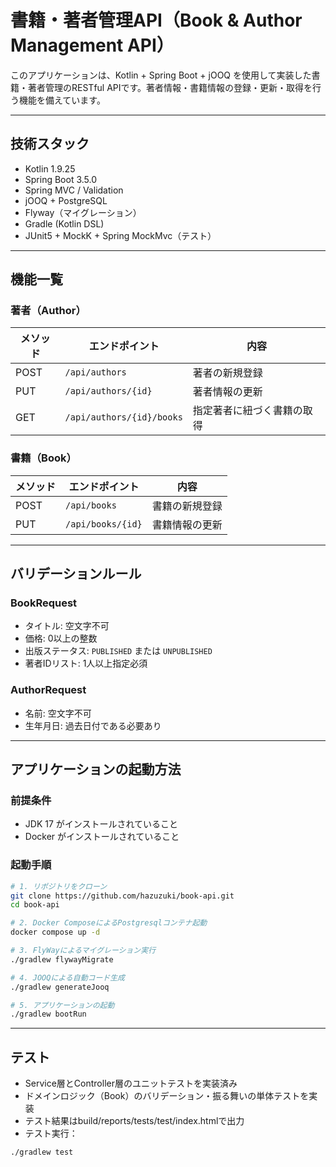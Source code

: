 # 書籍・著者管理API（Book & Author Management API）

このアプリケーションは、Kotlin + Spring Boot + jOOQ を使用して実装した書籍・著者管理のRESTful APIです。著者情報・書籍情報の登録・更新・取得を行う機能を備えています。

---

## 技術スタック

- Kotlin 1.9.25
- Spring Boot 3.5.0
- Spring MVC / Validation
- jOOQ + PostgreSQL
- Flyway（マイグレーション）
- Gradle (Kotlin DSL)
- JUnit5 + MockK + Spring MockMvc（テスト）

---

## 機能一覧

### 著者（Author）

| メソッド | エンドポイント           | 内容                        |
|----------|--------------------------|-----------------------------|
| POST     | `/api/authors`           | 著者の新規登録              |
| PUT      | `/api/authors/{id}`      | 著者情報の更新              |
| GET      | `/api/authors/{id}/books`| 指定著者に紐づく書籍の取得  |

### 書籍（Book）

| メソッド | エンドポイント           | 内容                        |
|----------|--------------------------|-----------------------------|
| POST     | `/api/books`             | 書籍の新規登録              |
| PUT      | `/api/books/{id}`        | 書籍情報の更新              |

---

## バリデーションルール

### BookRequest

- タイトル: 空文字不可
- 価格: 0以上の整数
- 出版ステータス: `PUBLISHED` または `UNPUBLISHED`
- 著者IDリスト: 1人以上指定必須

### AuthorRequest

- 名前: 空文字不可
- 生年月日: 過去日付である必要あり

---

## アプリケーションの起動方法

### 前提条件

- JDK 17 がインストールされていること
- Docker がインストールされていること

### 起動手順

```bash
# 1. リポジトリをクローン
git clone https://github.com/hazuzuki/book-api.git
cd book-api

# 2. Docker ComposeによるPostgresqlコンテナ起動
docker compose up -d

# 3. FlyWayによるマイグレーション実行
./gradlew flywayMigrate

# 4. JOOQによる自動コード生成
./gradlew generateJooq

# 5. アプリケーションの起動
./gradlew bootRun
```
---

## テスト

- Service層とController層のユニットテストを実装済み
- ドメインロジック（Book）のバリデーション・振る舞いの単体テストを実装
- テスト結果はbuild/reports/tests/test/index.htmlで出力
- テスト実行：

```bash
./gradlew test

